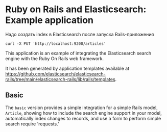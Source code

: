 # Ruby on Rails and Elasticsearch: Example application

Надо создать index в Elasticsearch после запуска Rails-приложения
```
curl -X PUT 'http://localhost:9200/articles'
```

This application is an example of integrating the Elasticsearch
search engine with the Ruby On Rails web framework.

It has been generated by application templates available at
https://github.com/elasticsearch/elasticsearch-rails/tree/main/elasticsearch-rails/lib/rails/templates.

## Basic

The `basic` version provides a simple integration for a simple Rails model, `Article`, showing how
to include the search engine support in your model, automatically index changes to records,
and use a form to perform simple search require 'requests.'

